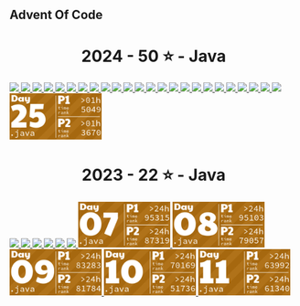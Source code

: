 <html>
<body>
<h2>Advent Of Code</h2>


<!-- AOC TILES BEGIN -->
<h1 align="center">
  2024 - 50 ⭐ - Java
</h1>
<a href="src/main/java/fr/home/mikedev/aoc2024/Main01.java">
  <img src=".aoc_tiles/tiles/2024/01.png" width="161px">
</a>
<a href="src/main/java/fr/home/mikedev/aoc2024/Main02.java">
  <img src=".aoc_tiles/tiles/2024/02.png" width="161px">
</a>
<a href="src/main/java/fr/home/mikedev/aoc2024/Main03.java">
  <img src=".aoc_tiles/tiles/2024/03.png" width="161px">
</a>
<a href="src/main/java/fr/home/mikedev/aoc2024/Main04.java">
  <img src=".aoc_tiles/tiles/2024/04.png" width="161px">
</a>
<a href="src/main/java/fr/home/mikedev/aoc2024/Main05.java">
  <img src=".aoc_tiles/tiles/2024/05.png" width="161px">
</a>
<a href="src/main/java/fr/home/mikedev/aoc2024/Main06.java">
  <img src=".aoc_tiles/tiles/2024/06.png" width="161px">
</a>
<a href="src/main/java/fr/home/mikedev/aoc2024/Main07.java">
  <img src=".aoc_tiles/tiles/2024/07.png" width="161px">
</a>
<a href="src/main/java/fr/home/mikedev/aoc2024/Main08.java">
  <img src=".aoc_tiles/tiles/2024/08.png" width="161px">
</a>
<a href="src/main/java/fr/home/mikedev/aoc2024/Main09.java">
  <img src=".aoc_tiles/tiles/2024/09.png" width="161px">
</a>
<a href="src/main/java/fr/home/mikedev/aoc2024/Main10.java">
  <img src=".aoc_tiles/tiles/2024/10.png" width="161px">
</a>
<a href="src/main/java/fr/home/mikedev/aoc2024/Main11.java">
  <img src=".aoc_tiles/tiles/2024/11.png" width="161px">
</a>
<a href="src/main/java/fr/home/mikedev/aoc2024/Main12.java">
  <img src=".aoc_tiles/tiles/2024/12.png" width="161px">
</a>
<a href="src/main/java/fr/home/mikedev/aoc2024/Main13.java">
  <img src=".aoc_tiles/tiles/2024/13.png" width="161px">
</a>
<a href="src/main/java/fr/home/mikedev/aoc2024/Main14.java">
  <img src=".aoc_tiles/tiles/2024/14.png" width="161px">
</a>
<a href="src/main/java/fr/home/mikedev/aoc2024/Main15.java">
  <img src=".aoc_tiles/tiles/2024/15.png" width="161px">
</a>
<a href="src/main/java/fr/home/mikedev/aoc2024/Main16.java">
  <img src=".aoc_tiles/tiles/2024/16.png" width="161px">
</a>
<a href="src/main/java/fr/home/mikedev/aoc2024/Main17.java">
  <img src=".aoc_tiles/tiles/2024/17.png" width="161px">
</a>
<a href="src/main/java/fr/home/mikedev/aoc2024/Main18.java">
  <img src=".aoc_tiles/tiles/2024/18.png" width="161px">
</a>
<a href="src/main/java/fr/home/mikedev/aoc2024/Main19.java">
  <img src=".aoc_tiles/tiles/2024/19.png" width="161px">
</a>
<a href="src/main/java/fr/home/mikedev/aoc2024/Main20.java">
  <img src=".aoc_tiles/tiles/2024/20.png" width="161px">
</a>
<a href="src/main/java/fr/home/mikedev/aoc2024/Main21.java">
  <img src=".aoc_tiles/tiles/2024/21.png" width="161px">
</a>
<a href="src/main/java/fr/home/mikedev/aoc2024/Main22.java">
  <img src=".aoc_tiles/tiles/2024/22.png" width="161px">
</a>
<a href="src/main/java/fr/home/mikedev/aoc2024/Main23.java">
  <img src=".aoc_tiles/tiles/2024/23.png" width="161px">
</a>
<a href="src/main/java/fr/home/mikedev/aoc2024/Main24.java">
  <img src=".aoc_tiles/tiles/2024/24.png" width="161px">
</a>
<a href="src/main/java/fr/home/mikedev/aoc2024/Main25.java">
  <img src=".aoc_tiles/tiles/2024/25.png" width="161px">
</a>
<h1 align="center">
  2023 - 22 ⭐ - Java
</h1>
<a href="src/main/java/fr/home/mikedev/aoc2023/Main01.java">
  <img src=".aoc_tiles/tiles/2023/01.png" width="161px">
</a>
<a href="src/main/java/fr/home/mikedev/aoc2023/Main02.java">
  <img src=".aoc_tiles/tiles/2023/02.png" width="161px">
</a>
<a href="src/main/java/fr/home/mikedev/aoc2023/Main03.java">
  <img src=".aoc_tiles/tiles/2023/03.png" width="161px">
</a>
<a href="src/main/java/fr/home/mikedev/aoc2023/Main04.java">
  <img src=".aoc_tiles/tiles/2023/04.png" width="161px">
</a>
<a href="src/main/java/fr/home/mikedev/aoc2023/Main05.java">
  <img src=".aoc_tiles/tiles/2023/05.png" width="161px">
</a>
<a href="src/main/java/fr/home/mikedev/aoc2023/Main06.java">
  <img src=".aoc_tiles/tiles/2023/06.png" width="161px">
</a>
<a href="src/main/java/fr/home/mikedev/aoc2023/Main07.java">
  <img src=".aoc_tiles/tiles/2023/07.png" width="161px">
</a>
<a href="src/main/java/fr/home/mikedev/aoc2023/Main08.java">
  <img src=".aoc_tiles/tiles/2023/08.png" width="161px">
</a>
<a href="src/main/java/fr/home/mikedev/aoc2023/Main09.java">
  <img src=".aoc_tiles/tiles/2023/09.png" width="161px">
</a>
<a href="src/main/java/fr/home/mikedev/aoc2023/Main10.java">
  <img src=".aoc_tiles/tiles/2023/10.png" width="161px">
</a>
<a href="src/main/java/fr/home/mikedev/aoc2023/Main11.java">
  <img src=".aoc_tiles/tiles/2023/11.png" width="161px">
</a>
<!-- AOC TILES END -->
</body>
</html>
